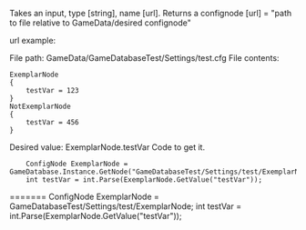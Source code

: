 Takes an input, type [string], name [url]. Returns a confignode
	[url] = "path to file relative to GameData/desired confignode"

url example:

File path: GameData/GameDatabaseTest/Settings/test.cfg
File contents:
```
ExemplarNode
{
	testVar = 123
}
NotExemplarNode
{
	testVar = 456
}
```
Desired value: ExemplarNode.testVar
Code to get it.

```
	ConfigNode ExemplarNode = GameDatabase.Instance.GetNode("GameDatabaseTest/Settings/test/ExemplarNode");
	int testVar = int.Parse(ExemplarNode.GetValue("testVar"));
```
=======
	ConfigNode ExemplarNode = GameDatabaseTest/Settings/test/ExemplarNode;
	int testVar = int.Parse(ExemplarNode.GetValue("testVar"));
```
